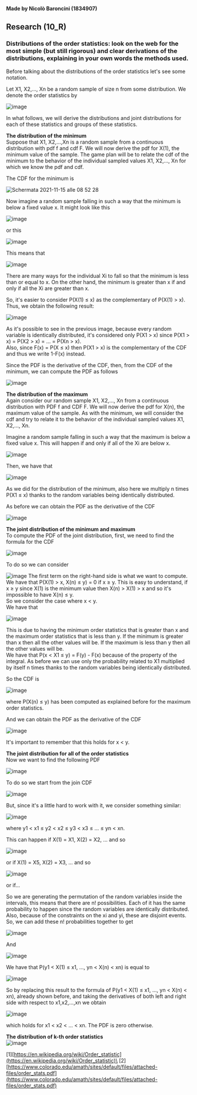 **Made by Nicolò Baroncini (1834907)**

## Research (10_R)
### Distributions of the order statistics: look on the web for the most simple (but still rigorous) and clear derivations of the distributions, explaining in your own words the methods used.

Before talking about the distributions of the order statistics let's see some notation.

Let X1, X2,..., Xn be a random sample of size n from some distribution. We denote the order statistics by

![image](https://user-images.githubusercontent.com/78324346/141741942-6d085076-eb2e-4cfa-b59b-e29853892c34.png)

In what follows, we will derive the distributions and joint distributions for each of these statistics
and groups of these statistics.

**The distribution of the minimum**\
Suppose that X1, X2,...,Xn is a random sample from a continuous distribution with pdf f and cdf F. We will now derive the pdf for X(1), the minimum value of the sample. The game plan will be to relate the cdf of the minimum to the behavior of the individual sampled values X1, X2,..., Xn for which we know the pdf and cdf.

The CDF for the minimum is

![Schermata 2021-11-15 alle 08 52 28](https://user-images.githubusercontent.com/78324346/141742868-2fa69b4a-63ef-49b7-8ba9-46d8c44c9166.png)

Now imagine a random sample falling in such a way that the minimum is below a fixed value x. It might
look like this

![image](https://user-images.githubusercontent.com/78324346/141743008-b1bec104-65dc-47a4-a3b3-49bde97a0601.png)

or this

![image](https://user-images.githubusercontent.com/78324346/141743037-a80cb12a-0ab8-4273-b87e-04002df9252e.png)

This means that 

![image](https://user-images.githubusercontent.com/78324346/141743116-14d38861-4fa2-4d96-a40e-08ba5f136b5f.png)

There are many ways for the individual Xi to fall so that the minimum is less than or equal to x. On the other hand, the minimum is greater than x if and only if all the Xi are greater than x.

So, it's easier to consider P(X(1) ≤ x) as the complementary of P(X(1) > x). Thus, we obtain the following result: 

![image](https://user-images.githubusercontent.com/78324346/141743372-6cde25e9-e86e-4bba-b24c-e71a9b32104f.png)

As it's possible to see in the previous image, because every random variable is identically distributed, it's considered only P(X1 > x) since P(X1 > x) = P(X2 > x) = ... = P(Xn > x).\
Also, since F(x) = P(X ≤ x) then P(X1 > x) is the complementary of the CDF and thus we write 1-F(x) instead.

Since the PDF is the derivative of the CDF, then, from the CDF of the minimum, we can compute the PDF as follows

![image](https://user-images.githubusercontent.com/78324346/141743894-f77b27eb-8da8-4345-8819-ea5f021a7239.png)

**The distribution of the maximum**\
Again consider our random sample X1, X2,..., Xn from a continuous distribution with PDF f and
CDF F. We will now derive the pdf for X(n), the maximum value of the sample. As with the minimum, we will consider the cdf and try to relate it to the behavior of the individual sampled values X1, X2,..., Xn. 

Imagine a random sample falling in such a way that the maximum is below a fixed value x. This
will happen if and only if all of the Xi are below x.

![image](https://user-images.githubusercontent.com/78324346/141745504-81d56d98-af9b-47ba-99fc-13e72bc957a2.png)

Then, we have that

![image](https://user-images.githubusercontent.com/78324346/141745546-511f1c2e-6570-4def-83f3-736c4599ea86.png)

As we did for the distribution of the minimum, also here we multiply n times P(X1 ≤ x) thanks to the random variables being identically distributed.

As before we can obtain the PDF as the derivative of the CDF

![image](https://user-images.githubusercontent.com/78324346/141745664-2ef994c5-10de-4926-9fee-4697c1da368b.png)

**The joint distribution of the minimum and maximum**\
To compute the PDF of the joint distribution, first, we need to find the formula for the CDF

![image](https://user-images.githubusercontent.com/78324346/141747682-8c863cfa-619b-49e9-8566-0ea955ba2d35.png)

To do so we can consider

![image](https://user-images.githubusercontent.com/78324346/141747822-3f94a386-4204-406e-9088-931a51dc5cad.png)
The first term on the right-hand side is what we want to compute.\
We have that P(X(1) > x, X(n) ≤ y) = 0 if x ≥ y. This is easy to understand, if x ≥ y since X(1) is the minimum value then X(n) > X(1) > x and so it's impossible to have X(n) ≤ y. \
So we consider the case where x < y.\
We have that

![image](https://user-images.githubusercontent.com/78324346/141748163-113da2b3-142c-401f-90e5-cf7578b2a555.png)

This is due to having the minimum order statistics that is greater than x and the maximum order statistics that is less than y. If the minimum is greater than x then all the other values will be. If the maximum is less than y then all the other values will be. \
We have that P(x < X1 ≤ y) = F(y) - F(x) because of the property of the integral. As before we can use only the probability related to X1 multiplied by itself n times thanks to the random variables being identically distributed.

So the CDF is

![image](https://user-images.githubusercontent.com/78324346/141748267-700a7c63-46c6-41f4-9d5d-42cd24b8468b.png)

where P(X(n) ≤ y) has been computed as explained before for the maximum order statistics.

And we can obtain the PDF as the derivative of the CDF

![image](https://user-images.githubusercontent.com/78324346/141748350-63aa309e-8a65-4135-989d-9258540b9dd8.png)

It's important to remember that this holds for x < y.

**The joint distribution for all of the order statistics**\
Now we want to find the following PDF

![image](https://user-images.githubusercontent.com/78324346/141749170-ffdf79a2-12e9-499b-982f-386d8298ef33.png)

To do so we start from the join CDF

![image](https://user-images.githubusercontent.com/78324346/141750461-55075625-ff6d-4f9a-b05e-359dbe6c02f5.png)

But, since it's a little hard to work with it, we consider something similar:

![image](https://user-images.githubusercontent.com/78324346/141750577-88727847-dd8e-4aa7-b41a-40b6d0d7fccb.png)

where y1 < x1 ≤ y2 < x2 ≤ y3 < x3 ≤ ... ≤ yn < xn.

This can happen if X(1) = X1, X(2) = X2, ... and so

![image](https://user-images.githubusercontent.com/78324346/141750867-7eb79db8-4b3b-4aeb-848f-16288b78a5b2.png)

or if X(1) = X5, X(2) = X3, ... and so

![image](https://user-images.githubusercontent.com/78324346/141750909-7987b299-e449-46b2-bfdf-fb592780f5c9.png)

or if...

So we are generating the permutation of the random variables inside the intervals, this means that there are n! possibilities. Each of it has the same probability to happen since the random variables are identically distributed. Also, because of the constraints on the xi and yi, these are disjoint events.\
So, we can add these n! probabilities together to get

![image](https://user-images.githubusercontent.com/78324346/141751070-3cd9a6cf-b979-449c-ba41-e4034e0b53fb.png)

And

![image](https://user-images.githubusercontent.com/78324346/141751163-4e43e7b2-8bbd-4e01-bcf6-f06ed25a90e5.png)

We have that P(y1 < X(1) ≤ x1, ..., yn < X(n) < xn) is equal to

![image](https://user-images.githubusercontent.com/78324346/141751265-0f5978d8-56c0-4971-94d5-f053e310f813.png)

So by replacing this result to the formula of P(y1 < X(1) ≤ x1, ..., yn < X(n) < xn), already shown before, and taking the derivatives of both left and right side with respect to x1,x2,...,xn we obtain

![image](https://user-images.githubusercontent.com/78324346/141751559-9bb7ca09-8396-4b75-9ac1-0599aff5c398.png)

which holds for x1 < x2 < ... < xn. The PDF is zero otherwise.

**The distribution of k-th order statistics**\
![image](https://user-images.githubusercontent.com/78324346/141755277-0727f431-781a-44be-942e-2decc10996bd.png)


[1][https://en.wikipedia.org/wiki/Order_statistic](https://en.wikipedia.org/wiki/Order_statistic)\
[2][https://www.colorado.edu/amath/sites/default/files/attached-files/order_stats.pdf](https://www.colorado.edu/amath/sites/default/files/attached-files/order_stats.pdf)
